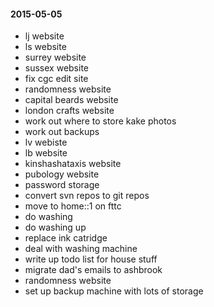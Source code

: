 #### 2015-05-05 ####

- lj website
- ls website
- surrey website
- sussex website
- fix cgc edit site
- randomness website
- capital beards website
- london crafts website
- work out where to store kake photos
- work out backups
- lv webiste
- lb website
- kinshashataxis website
- pubology website
- password storage
- convert svn repos to git repos
- move to home::1 on fttc
- do washing
- do washing up
- replace ink catridge
- deal with washing machine
- write up todo list for house stuff
- migrate dad's emails to ashbrook
- randomness website
- set up backup machine with lots of storage


